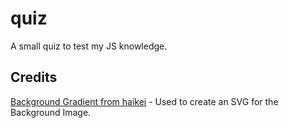 # quiz
A small quiz to test my JS knowledge.


## Credits 

[Background Gradient from haikei](https://app.haikei.app/) - Used to create an SVG for the Background Image.